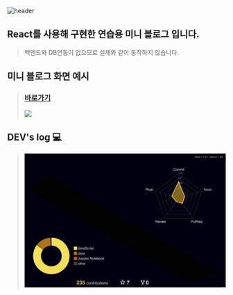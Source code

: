 <div align="left">
  
![header](https://capsule-render.vercel.app/api?type=waving&color=timeGradient&text=Welcome%20to%20likeyellow's%20GitHub%20👋&animation=twinkling&fontSize=35&fontAlignY=40&fontAlign=50&height=250)
  
## React를 사용해 구현한 연습용 미니 블로그 입니다.
> 백엔드와 DB연동이 없으므로 실제와 같이 동작하지 않습니다.


## 미니 블로그 화면 예시
> ### [바로가기](https://likeyellow.github.io/mini-blog/)
> <div><img src="https://github.com/likeyellow/mini-blog/assets/38120188/89c197e7-43eb-42d9-9332-e6471b379613" width="500" /></div>


## DEV's log 💻
> ![](./profile-3d-contrib/profile-night-rainbow.svg)
